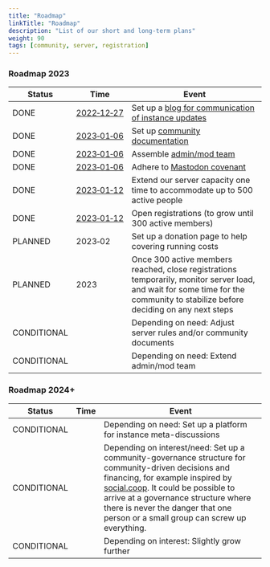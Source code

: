 ```yaml
---
title: "Roadmap"
linkTitle: "Roadmap"
description: "List of our short and long-term plans"
weight: 90
tags: [community, server, registration]
---
```


### Roadmap 2023
|Status | Time  | Event|
--- | --- | ---|
DONE | [2022&#x2011;12&#x2011;27](https://community.datasci.social/blog/2022-12-27/new-blog-for-server-updates/) | Set up a [blog for communication of instance updates](https://community.datasci.social/blog/)
DONE | [2023&#x2011;01&#x2011;06](https://community.datasci.social/blog/2023-01-06/new-team-roadmap-community-pages/) | Set up [community documentation](https://community.datasci.social/docs/)
DONE | [2023&#x2011;01&#x2011;06](https://community.datasci.social/blog/2023-01-06/new-team-roadmap-community-pages/) | Assemble [admin/mod team](https://community.datasci.social/docs/moderation/#team)
DONE | [2023&#x2011;01&#x2011;06](https://community.datasci.social/blog/2023-01-06/new-team-roadmap-community-pages/) | Adhere to [Mastodon covenant](https://joinmastodon.org/covenant)
DONE | [2023&#x2011;01&#x2011;12](https://community.datasci.social/blog/2023-01-12/registrations-opened/) | Extend our server capacity one time to accommodate up to 500 active people
DONE | [2023&#x2011;01&#x2011;12](https://community.datasci.social/blog/2023-01-12/registrations-opened/) | Open registrations (to grow until 300 active members)
PLANNED | 2023&#x2011;02 |  Set up a donation page to help covering running costs
PLANNED | 2023 | Once 300 active members reached, close registrations temporarily, monitor server load, and wait for some time for the community to stabilize before deciding on any next steps
CONDITIONAL | | Depending on need: Adjust server rules and/or community documents
CONDITIONAL | | Depending on need: Extend admin/mod team

### Roadmap 2024+
|Status | Time  | Event|
--- | --- | ---|
CONDITIONAL | | Depending on need: Set up a platform for instance meta-discussions
CONDITIONAL | | Depending on interest/need: Set up a community-governance structure for community-driven decisions and financing, for example inspired by [social.coop](https://www.loomio.com/socialcoop). It could be possible to arrive at a governance structure where there is never the danger that one person or a small group can screw up everything.
CONDITIONAL | | Depending on interest: Slightly grow further